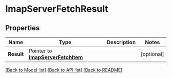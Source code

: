 # ImapServerFetchResult

## Properties

Name | Type | Description | Notes
------------ | ------------- | ------------- | -------------
**Result** | Pointer to [**ImapServerFetchItem**](ImapServerFetchItem) |  | [optional] 

[[Back to Model list]](../README#documentation-for-models) [[Back to API list]](../README#documentation-for-api-endpoints) [[Back to README]](../README)



